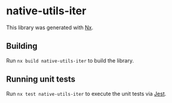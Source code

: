 # native-utils-iter

This library was generated with [Nx](https://nx.dev).



## Building

Run `nx build native-utils-iter` to build the library.





## Running unit tests

Run `nx test native-utils-iter` to execute the unit tests via [Jest](https://jestjs.io).


